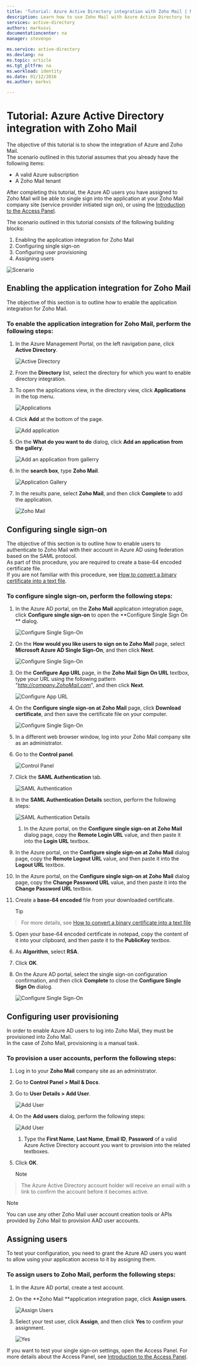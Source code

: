 ```yaml
---
title: 'Tutorial: Azure Active Directory integration with Zoho Mail | Microsoft Azure'
description: Learn how to use Zoho Mail with Azure Active Directory to enable single sign-on, automated provisioning, and more!.
services: active-directory
authors: markusvi
documentationcenter: na
manager: stevenpo

ms.service: active-directory
ms.devlang: na
ms.topic: article
ms.tgt_pltfrm: na
ms.workload: identity
ms.date: 01/12/2016
ms.author: markvi

---
```

# Tutorial: Azure Active Directory integration with Zoho Mail
The objective of this tutorial is to show the integration of Azure and Zoho Mail.  
The scenario outlined in this tutorial assumes that you already have the following items:

* A valid Azure subscription
* A Zoho Mail tenant

After completing this tutorial, the Azure AD users you have assigned to Zoho Mail will be able to single sign into the application at your Zoho Mail company site (service provider initiated sign on), or using the [Introduction to the Access Panel](active-directory-saas-access-panel-introduction.md).

The scenario outlined in this tutorial consists of the following building blocks:

1. Enabling the application integration for Zoho Mail
2. Configuring single sign-on
3. Configuring user provisioning
4. Assigning users

![Scenario](./media/active-directory-saas-zoho-mail-tutorial/IC789600.png "Scenario")

## Enabling the application integration for Zoho Mail
The objective of this section is to outline how to enable the application integration for Zoho Mail.

### To enable the application integration for Zoho Mail, perform the following steps:
1. In the Azure Management Portal, on the left navigation pane, click **Active Directory**.

   ![Active Directory](./media/active-directory-saas-zoho-mail-tutorial/IC700993.png "Active Directory")

2. From the **Directory** list, select the directory for which you want to enable directory integration.

3. To open the applications view, in the directory view, click **Applications** in the top menu.

   ![Applications](./media/active-directory-saas-zoho-mail-tutorial/IC700994.png "Applications")

4. Click **Add** at the bottom of the page.

   ![Add application](./media/active-directory-saas-zoho-mail-tutorial/IC749321.png "Add application")

5. On the **What do you want to do** dialog, click **Add an application from the gallery**.

   ![Add an application from gallerry](./media/active-directory-saas-zoho-mail-tutorial/IC749322.png "Add an application from gallerry")

6. In the **search box**, type **Zoho Mail**.

   ![Application Gallery](./media/active-directory-saas-zoho-mail-tutorial/IC789601.png "Application Gallery")

7. In the results pane, select **Zoho Mail**, and then click **Complete** to add the application.

   ![Zoho Mail](./media/active-directory-saas-zoho-mail-tutorial/IC789602.png "Zoho Mail")


## Configuring single sign-on
The objective of this section is to outline how to enable users to authenticate to Zoho Mail with their account in Azure AD using federation based on the SAML protocol.  
As part of this procedure, you are required to create a base-64 encoded certificate file.  
If you are not familiar with this procedure, see [How to convert a binary certificate into a text file](http://youtu.be/PlgrzUZ-Y1o).

### To configure single sign-on, perform the following steps:
1. In the Azure AD portal, on the **Zoho Mail** application integration page, click **Configure single sign-on** to open the **Configure Single Sign On ** dialog.

   ![Configure Single Sign-On](./media/active-directory-saas-zoho-mail-tutorial/IC789603.png "Configure Single Sign-On")

2. On the **How would you like users to sign on to Zoho Mail** page, select **Microsoft Azure AD Single Sign-On**, and then click **Next**.

   ![Configure Single Sign-On](./media/active-directory-saas-zoho-mail-tutorial/IC789604.png "Configure Single Sign-On")

3. On the **Configure App URL** page, in the **Zoho Mail Sign On URL** textbox, type your URL using the following pattern "*http://company.ZohoMail.com*", and then click **Next**.

   ![Configure App URL](./media/active-directory-saas-zoho-mail-tutorial/IC789605.png "Configure App URL")

4. On the **Configure single sign-on at Zoho Mail** page, click **Download certificate**, and then save the certificate file on your computer.

   ![Configure Single Sign-On](./media/active-directory-saas-zoho-mail-tutorial/IC789606.png "Configure Single Sign-On")

5. In a different web browser window, log into your Zoho Mail company site as an administrator.

6. Go to the **Control panel**.

   ![Control Panel](./media/active-directory-saas-zoho-mail-tutorial/IC789607.png "Control Panel")

7. Click the **SAML Authentication** tab.

   ![SAML Authentication](./media/active-directory-saas-zoho-mail-tutorial/IC789608.png "SAML Authentication")

8. In the **SAML Authentication Details** section, perform the following steps:

   ![SAML Authentication Details](./media/active-directory-saas-zoho-mail-tutorial/IC789609.png "SAML Authentication Details")

   1. In the Azure portal, on the **Configure single sign-on at Zoho Mail** dialog page, copy the **Remote Login URL** value, and then paste it into the **Login URL** textbox.
2. In the Azure portal, on the **Configure single sign-on at Zoho Mail** dialog page, copy the **Remote Logout URL** value, and then paste it into the **Logout URL** textbox.
3. In the Azure portal, on the **Configure single sign-on at Zoho Mail** dialog page, copy the **Change Password URL** value, and then paste it into the **Change Password URL** textbox.
4. Create a **base-64 encoded** file from your downloaded certificate.  

   > [!TIP]
> For more details, see [How to convert a binary certificate into a text file](http://youtu.be/PlgrzUZ-Y1o)
> 
5. Open your base-64 encoded certificate in notepad, copy the content of it into your clipboard, and then paste it to the **PublicKey** textbox.

6. As **Algorithm**, select **RSA**.
7. Click **OK**.

9. On the Azure AD portal, select the single sign-on configuration confirmation, and then click **Complete** to close the **Configure Single Sign On** dialog.

   ![Configure Single Sign-On](./media/active-directory-saas-zoho-mail-tutorial/IC789610.png "Configure Single Sign-On")


## Configuring user provisioning
In order to enable Azure AD users to log into Zoho Mail, they must be provisioned into Zoho Mail.  
In the case of Zoho Mail, provisioning is a manual task.

### To provision a user accounts, perform the following steps:
1. Log in to your **Zoho Mail** company site as an administrator.

2. Go to **Control Panel \> Mail & Docs**.

3. Go to **User Details \> Add User**.

   ![Add User](./media/active-directory-saas-zoho-mail-tutorial/IC789611.png "Add User")

4. On the **Add users** dialog, perform the following steps:

   ![Add User](./media/active-directory-saas-zoho-mail-tutorial/IC789612.png "Add User")

   1. Type the **First Name**, **Last Name**, **Email ID**, **Password** of a valid Azure Active Directory account you want to provision into the related textboxes.
2. Click **OK**.  

   > [!NOTE]
> The Azure Active Directory account holder will receive an email with a link to confirm the account before it becomes active.
> 
> 


> [!NOTE]
> You can use any other Zoho Mail user account creation tools or APIs provided by Zoho Mail to provision AAD user accounts.
> 
> 
## Assigning users
To test your configuration, you need to grant the Azure AD users you want to allow using your application access to it by assigning them.

### To assign users to Zoho Mail, perform the following steps:
1. In the Azure AD portal, create a test account.

2. On the **Zoho Mail **application integration page, click **Assign users**.

   ![Assign Users](./media/active-directory-saas-zoho-mail-tutorial/IC789613.png "Assign Users")

3. Select your test user, click **Assign**, and then click **Yes** to confirm your assignment.

   ![Yes](./media/active-directory-saas-zoho-mail-tutorial/IC767830.png "Yes")


If you want to test your single sign-on settings, open the Access Panel. For more details about the Access Panel, see [Introduction to the Access Panel](active-directory-saas-access-panel-introduction.md).

